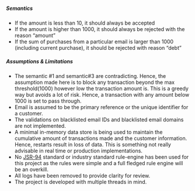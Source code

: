 ##### Semantics #####

- If the amount is less than 10, it should always be accepted
- If the amount is higher than 1000, it should always be rejected with the reason “amount”
- If the sum of purchases from a particular email is larger than 1000 (including current purchase), it should be rejected with reason “debt”

##### Assumptions & Limitations #####

- The semantic #1 and semantic#3 are contradicting. Hence, the assumption made here is to block any transaction beyond the max threshold(1000) however low the transaction amount is. This is a greedy way but avoids a lot of risk. Hence, a transaction with any amount below 1000 is set to pass through.
- Email is assumed to be the primary reference or the unique identifier for a customer.
- The validations on blacklisted email IDs and blacklisted email domains are not implemented.
- A minimal in-memory data store is being used to maintain the cumulative amount of transactions made and the customer information. Hence, restarts result in loss of data. This is something not really advisable in real time or production implementations.
- No [JSR-94](https://jcp.org/en/jsr/detail?id=94) standard or industry standard rule-engine has been used for this project as the rules were simple and a full fledged rule engine will be an overkill.
- All logs have been removed to provide clarity for review.
- The project is developed with multiple threads in mind.